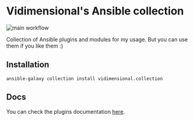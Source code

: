 # Vidimensional's Ansible collection

![main workflow](https://github.com/Vidimensional/ansible_collection/actions/workflows/workflow_main.yaml/badge.svg)

Collection of Ansible plugins and modules for my usage. But you can use them if you like them :)

## Installation

```shell
ansible-galaxy collection install vidimensional.collection
```

## Docs

You can check the plugins documentation [here](docs/index.md).
